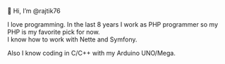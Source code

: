 👋 Hi, I’m @rajtik76

I love programming. In the last 8 years I work as PHP programmer so my PHP is my favorite pick for now.
<br>I know how to work with Nette and Symfony.

Also I know coding in C/C++ with my Arduino UNO/Mega.
